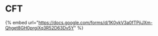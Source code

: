 # CFT

{% embed url="https://docs.google.com/forms/d/1K0ykV3a0fTPjiJXm-Qhget8GH0prgiXq3R52D63Dv5Y" %}

